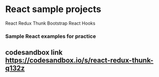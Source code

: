 # React sample projects

React Redux Thunk Bootstrap React Hooks

### Sample React examples for practice

## codesandbox link https://codesandbox.io/s/react-redux-thunk-q132z
